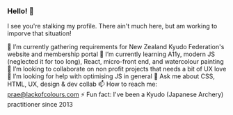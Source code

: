 ### Hello! 👋

I see you're stalking my profile. There ain't much here, but am working to imporve that situation!

🔭 I’m currently gathering requirements for New Zealand Kyudo Federation's website and membership portal
🌱 I’m currently learning A11y, modern JS (neglected it for too long), React, micro-front end, and watercolour painting
👯 I’m looking to collaborate on non profit projects that needs a bit of UX love
🤔 I’m looking for help with optimising JS in general
💬 Ask me about CSS, HTML, UX, design & dev collab
📫 How to reach me: prae@lackofcolours.com
⚡ Fun fact: I've been a Kyudo (Japanese Archery) practitioner since 2013
